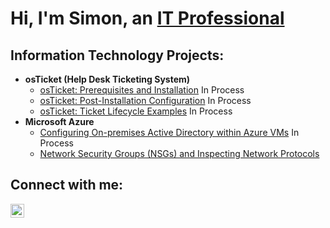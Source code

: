 <h1>Hi, I'm Simon, an <a href="https://linkedin.com/in/mcgregorsimon">IT Professional</a></h1>

<h2> Information Technology Projects:</h2>

- <b>osTicket (Help Desk Ticketing System)</b>
  - [osTicket: Prerequisites and Installation](https://github.com/mcgregorsa/osticket-prereqs) In Process
  - [osTicket: Post-Installation Configuration](https://github.com/mcgregorsa/post-install-config) In Process
  - [osTicket: Ticket Lifecycle Examples](https://github.com/mcgregorsa/ticket-lifecycle) In Process
- <b>Microsoft Azure</b>
  - [Configuring On-premises Active Directory within Azure VMs](https://github.com/mcgregorsa/configure-ad) In Process
  - [Network Security Groups (NSGs) and Inspecting Network Protocols](https://github.com/mcgregorsa/azure-network-protocols)

<h2>Connect with me:</h2>

[<img align="left" alt="Josh | LinkedIn" width="22px" src="https://cdn.jsdelivr.net/npm/simple-icons@v3/icons/linkedin.svg" />][linkedin]

[linkedin]: https://linkedin.com/in/mcgregorsimon
